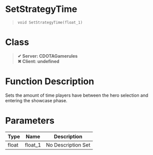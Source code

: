 # SetStrategyTime
> `void SetStrategyTime(float_1)`
# Class
> __✔ Server: CDOTAGamerules__  
> __✖ Client: undefined__  
# Function Description
Sets the amount of time players have between the hero selection and entering the showcase phase.
# Parameters
Type|Name|Description
--|--|--
float|float_1|No Description Set
